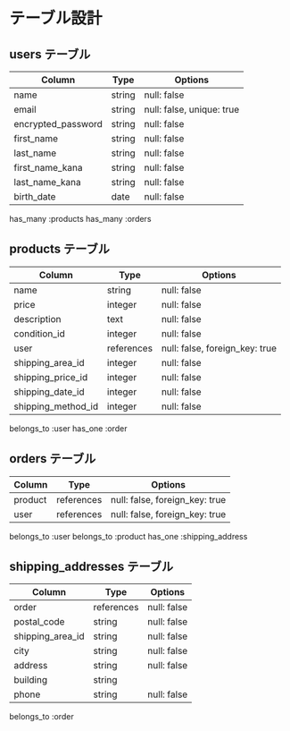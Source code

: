 # テーブル設計

## users テーブル

| Column             | Type   | Options                   |
| ------------------ | ------ | ------------------------- |
| name               | string | null: false               |
| email              | string | null: false, unique: true |
| encrypted_password | string | null: false               |
| first_name         | string | null: false               |
| last_name          | string | null: false               |
| first_name_kana    | string | null: false               |
| last_name_kana     | string | null: false               |
| birth_date         | date   | null: false               |

  has_many :products
  has_many :orders

## products テーブル

| Column             | Type        | Options                        |
| ------------------ | ----------- | ------------------------------ |
| name               | string      | null: false                    |
| price              | integer     | null: false                    |
| description        | text        | null: false                    |
| condition_id       | integer     | null: false                    |
| user               | references  | null: false, foreign_key: true |
| shipping_area_id   | integer     | null: false                    |
| shipping_price_id  | integer     | null: false                    |
| shipping_date_id   | integer     | null: false                    |
| shipping_method_id | integer     | null: false             |

  belongs_to :user
  has_one :order

## orders テーブル

| Column      | Type       | Options                        |
| ----------- | ---------- | ------------------------------ |
| product     | references | null: false, foreign_key: true |
| user        | references | null: false, foreign_key: true |

  belongs_to :user
  belongs_to :product
  has_one :shipping_address

  ## shipping_addresses テーブル

| Column           | Type       | Options     |
| ---------------- | ---------- | ----------- |
| order            | references | null: false |
| postal_code      | string     | null: false |
| shipping_area_id | string     | null: false |
| city             | string     | null: false |
| address          | string     | null: false |
| building         | string     |             |
| phone            | string     | null: false |

  belongs_to :order